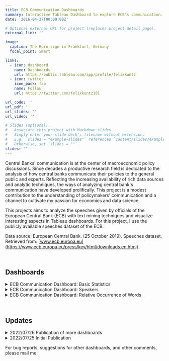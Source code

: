 ```yaml
---
title: ECB Communication Dashboards
summary: Interactive Tableau Dashboard to explore ECB's communication.
date: '2016-04-27T00:00:00Z'

# Optional external URL for project (replaces project detail page).
external_link: ''

image:
  caption: The Euro sign in Frankfurt, Germany
  focal_point: Smart

links:
  - icon: dashboard
    name: Dashboards
    url: https://public.tableau.com/app/profile/felixkuntz
  - icon: twitter
    icon_pack: fab
    name: Follow
    url: https://twitter.com/felixkuntz101

url_code: ''
url_pdf: ''
url_slides: ''
url_video: ''

# Slides (optional).
#   Associate this project with Markdown slides.
#   Simply enter your slide deck's filename without extension.
#   E.g. `slides = "example-slides"` references `content/slides/example-slides.md`.
#   Otherwise, set `slides = ""`.
slides: ""
---
```


Central Banks' communication is at the center of macroeconomic policy discussions. Since decades a productive research field is dedicated to the analysis of how central banks communicate their policies to the general public and experts. Reflecting the increasing availability of rich data sources and analytic techniques, the ways of analyzing central bank's communication have developed prolifically. This project is a modest contribution to the understanding of policymakers' communication and a channel to cultivate my passion for economics and data science.

This projects aims to analyze the speeches given by officials of the European Central Bank (ECB) with text mining techniques and visualize interesting aspects in Tableau dashboards. For this project, I use the publicly available speeches dataset of the ECB. 

Data source: European Central Bank. (25 October 2019). Speeches dataset. Retrieved from: [www.ecb.europa.eu](https://www.ecb.europa.eu/press/key/html/downloads.en.html).

&nbsp;


## Dashboards

<details>
    <summary>ECB Communication Dashboard: Basic Statistics</summary>

The dashboard provides basic statistics such total number of speeches per year, total number of speeches per month of the year, average length of speeches over years, and number of speeches at day of the month). [Open in Tableau](https://public.tableau.com/views/ECBCommunicationDashboard1BasicStatistics/Dashboard2?:language=en-GB&:display_count=n&:origin=viz_share_link)

</details>

<details>
    <summary>ECB Communication Dashboard: Speakers</summary>

The dashboard examines the speakers addressing the general public and experts. Who held the most and the least speeches? Who talks the most and who is the most tersely? [Open in Tableau](https://public.tableau.com/views/ECBCommunicationDashboard2Speakers/Dashboard3?:language=en-GB&:display_count=n&:origin=viz_share_link)

</details>

<details>
    <summary>ECB Communication Dashboard: Relative Occurrence of Words</summary>

The dashboard enables to search ECB's communication for certain words. Up to 15 words can be entered in the left column and the graph shows the relative occurrence of these words for each year. The relative occurrence is calculated as the quotient of the number of occurrences of the entered words over the total number of words in the corresponding year abstracting from stop words (i.e., words without meaning). [Open in Tableau](https://public.tableau.com/views/ECBRelativeOccurrenceofWords/Dashboard1?:language=en-GB&:display_count=n&:origin=viz_share_link)

</details>

&nbsp;

## Updates

<details>
    <summary>2022/07/26 Publication of more dashboards</summary>
    
The [ECB Communication Dashboard: Basic Statistics](https://public.tableau.com/views/ECBCommunicationDashboard1BasicStatistics/Dashboard2?:language=en-GB&:display_count=n&:origin=viz_share_link) and the [ECB Communication Dashboard: Speakers](https://public.tableau.com/views/ECBCommunicationDashboard2Speakers/Dashboard3?:language=en-GB&:display_count=n&:origin=viz_share_link) were published.

</details>


<details>
    <summary>2022/07/25 Initial Publication</summary>
    
First version of [ECB Communication Dashboard: Relative Occurrence of Words](https://public.tableau.com/views/ECBRelativeOccurrenceofWords/Dashboard1?:language=en-GB&:display_count=n&:origin=viz_share_link) was published.

</details>


For bug reports, suggestions for other dashboards, and other comments, please mail me. 

